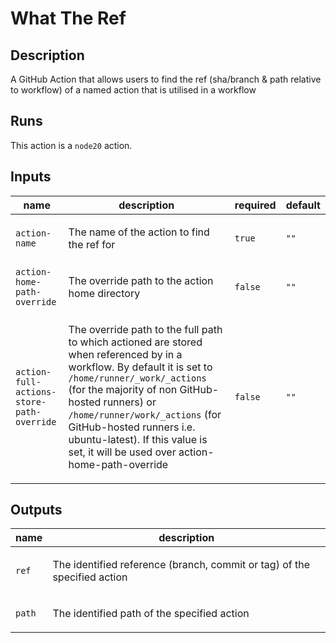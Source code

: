 <!-- action-docs-header source="action.yml" -->
# What The Ref
<!-- action-docs-header source="action.yml" -->

<!-- action-docs-description source="action.yml" -->
## Description

A GitHub Action that allows users to find the ref (sha/branch & path relative to workflow) of a named action that is utilised in a workflow
<!-- action-docs-description source="action.yml" -->

<!-- action-docs-runs source="action.yml" -->
## Runs

This action is a `node20` action.
<!-- action-docs-runs source="action.yml" -->

<!-- action-docs-inputs source="action.yml" -->
## Inputs

| name | description | required | default |
| --- | --- | --- | --- |
| `action-name` | <p>The name of the action to find the ref for</p> | `true` | `""` |
| `action-home-path-override` | <p>The override path to the action home directory</p> | `false` | `""` |
| `action-full-actions-store-path-override` | <p>The override path to the full path to which actioned are stored when referenced by in a workflow. By default it is set to <code>/home/runner/_work/_actions</code> (for the majority of non GitHub-hosted runners) or <code>/home/runner/work/_actions</code> (for GitHub-hosted runners i.e. ubuntu-latest). If this value is set, it will be used over action-home-path-override</p> | `false` | `""` |
<!-- action-docs-inputs source="action.yml" -->

<!-- action-docs-outputs source="action.yml" -->
## Outputs

| name | description |
| --- | --- |
| `ref` | <p>The identified reference (branch, commit or tag) of the specified action</p> |
| `path` | <p>The identified path of the specified action</p> |
<!-- action-docs-outputs source="action.yml" -->
